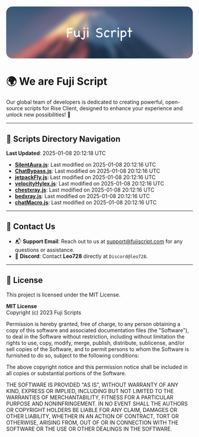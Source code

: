 ![Banner](.github/b.webp)

# 🌍 **We are Fuji Script**

Our global team of developers is dedicated to creating powerful, open-source scripts for Rise Client, designed to enhance your experience and unlock new possibilities! 🌟

---
<!-- SCRIPTS_NAVIGATION_START -->
## 📂 **Scripts Directory Navigation**

**Last Updated**: 2025-01-08 20:12:18 UTC

- **[SilentAura.js](scripts/SilentAura.js)**: Last modified on 2025-01-08 20:12:16 UTC
- **[ChatBypass.js](scripts/ChatBypass.js)**: Last modified on 2025-01-08 20:12:16 UTC
- **[jetpackFly.js](scripts/jetpackFly.js)**: Last modified on 2025-01-08 20:12:16 UTC
- **[velocityHylex.js](scripts/velocityHylex.js)**: Last modified on 2025-01-08 20:12:16 UTC
- **[chestxray.js](scripts/chestxray.js)**: Last modified on 2025-01-08 20:12:16 UTC
- **[bedxray.js](scripts/bedxray.js)**: Last modified on 2025-01-08 20:12:16 UTC
- **[chatMacro.js](scripts/chatMacro.js)**: Last modified on 2025-01-08 20:12:16 UTC

<!-- SCRIPTS_NAVIGATION_END -->

---

## 💬 **Contact Us**  
- 📬 **Support Email**: Reach out to us at [support@fujiscript.com](mailto:support@fujiscript.com) for any questions or assistance.  
- 💬 **Discord**: Contact **Leo728** directly at `Discord@leo728`.

---

## 📜 **License**

This project is licensed under the MIT License.  

**MIT License**  
Copyright (c) 2023 Fuji Scripts  

Permission is hereby granted, free of charge, to any person obtaining a copy of this software and associated documentation files (the "Software"), to deal in the Software without restriction, including without limitation the rights to use, copy, modify, merge, publish, distribute, sublicense, and/or sell copies of the Software, and to permit persons to whom the Software is furnished to do so, subject to the following conditions:  

The above copyright notice and this permission notice shall be included in all copies or substantial portions of the Software.  

THE SOFTWARE IS PROVIDED "AS IS", WITHOUT WARRANTY OF ANY KIND, EXPRESS OR IMPLIED, INCLUDING BUT NOT LIMITED TO THE WARRANTIES OF MERCHANTABILITY, FITNESS FOR A PARTICULAR PURPOSE AND NONINFRINGEMENT. IN NO EVENT SHALL THE AUTHORS OR COPYRIGHT HOLDERS BE LIABLE FOR ANY CLAIM, DAMAGES OR OTHER LIABILITY, WHETHER IN AN ACTION OF CONTRACT, TORT OR OTHERWISE, ARISING FROM, OUT OF OR IN CONNECTION WITH THE SOFTWARE OR THE USE OR OTHER DEALINGS IN THE SOFTWARE.  
